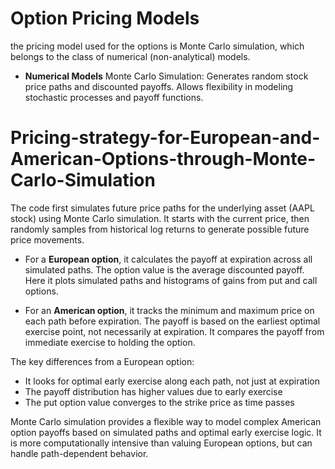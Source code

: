 # Option Pricing Models
the pricing model used for the options is Monte Carlo simulation, which belongs to the class of numerical (non-analytical) models.

* **Numerical Models**
Monte Carlo Simulation: Generates random stock price paths and discounted payoffs. Allows flexibility in modeling stochastic processes and payoff functions.

# Pricing-strategy-for-European-and-American-Options-through-Monte-Carlo-Simulation
The code first simulates future price paths for the underlying asset (AAPL stock) using Monte Carlo simulation. It starts with the current price, then randomly samples from historical log returns to generate possible future price movements.

* For a **European option**, it calculates the payoff at expiration across all simulated paths. The option value is the average discounted payoff. Here it plots simulated paths and histograms of gains from put and call options.

* For an **American option**, it tracks the minimum and maximum price on each path before expiration. The payoff is based on the earliest optimal exercise point, not necessarily at expiration. It compares the payoff from immediate exercise to holding the option.

The key differences from a European option:

* It looks for optimal early exercise along each path, not just at expiration
* The payoff distribution has higher values due to early exercise
* The put option value converges to the strike price as time passes

Monte Carlo simulation provides a flexible way to model complex American option payoffs based on simulated paths and optimal early exercise logic. It is more computationally intensive than valuing European options, but can handle path-dependent behavior.
